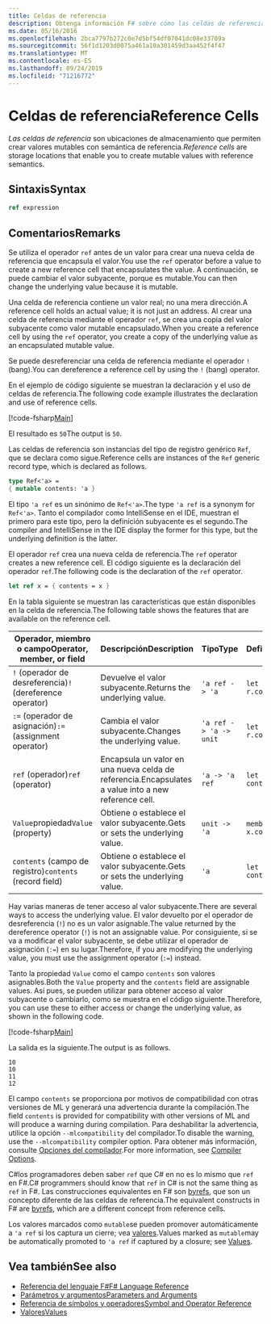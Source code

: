 ```yaml
---
title: Celdas de referencia
description: Obtenga información F# sobre cómo las celdas de referencia son ubicaciones de almacenamiento que permiten crear valores mutables con semántica de referencia.
ms.date: 05/16/2016
ms.openlocfilehash: 2bca7797b272c0e7d5bf54df07041dc08e33709a
ms.sourcegitcommit: 56f1d1203d0075a461a10a301459d3aa452f4f47
ms.translationtype: MT
ms.contentlocale: es-ES
ms.lasthandoff: 09/24/2019
ms.locfileid: "71216772"
---
```

# <a name="reference-cells"></a><span data-ttu-id="05259-103">Celdas de referencia</span><span class="sxs-lookup"><span data-stu-id="05259-103">Reference Cells</span></span>

<span data-ttu-id="05259-104">*Las celdas de referencia* son ubicaciones de almacenamiento que permiten crear valores mutables con semántica de referencia.</span><span class="sxs-lookup"><span data-stu-id="05259-104">*Reference cells* are storage locations that enable you to create mutable values with reference semantics.</span></span>

## <a name="syntax"></a><span data-ttu-id="05259-105">Sintaxis</span><span class="sxs-lookup"><span data-stu-id="05259-105">Syntax</span></span>

```fsharp
ref expression
```

## <a name="remarks"></a><span data-ttu-id="05259-106">Comentarios</span><span class="sxs-lookup"><span data-stu-id="05259-106">Remarks</span></span>

<span data-ttu-id="05259-107">Se utiliza el operador `ref` antes de un valor para crear una nueva celda de referencia que encapsula el valor.</span><span class="sxs-lookup"><span data-stu-id="05259-107">You use the `ref` operator before a value to create a new reference cell that encapsulates the value.</span></span> <span data-ttu-id="05259-108">A continuación, se puede cambiar el valor subyacente, porque es mutable.</span><span class="sxs-lookup"><span data-stu-id="05259-108">You can then change the underlying value because it is mutable.</span></span>

<span data-ttu-id="05259-109">Una celda de referencia contiene un valor real; no una mera dirección.</span><span class="sxs-lookup"><span data-stu-id="05259-109">A reference cell holds an actual value; it is not just an address.</span></span> <span data-ttu-id="05259-110">Al crear una celda de referencia mediante el operador `ref`, se crea una copia del valor subyacente como valor mutable encapsulado.</span><span class="sxs-lookup"><span data-stu-id="05259-110">When you create a reference cell by using the `ref` operator, you create a copy of the underlying value as an encapsulated mutable value.</span></span>

<span data-ttu-id="05259-111">Se puede desreferenciar una celda de referencia mediante el operador `!` (bang).</span><span class="sxs-lookup"><span data-stu-id="05259-111">You can dereference a reference cell by using the `!` (bang) operator.</span></span>

<span data-ttu-id="05259-112">En el ejemplo de código siguiente se muestran la declaración y el uso de celdas de referencia.</span><span class="sxs-lookup"><span data-stu-id="05259-112">The following code example illustrates the declaration and use of reference cells.</span></span>

[!code-fsharp[Main](~/samples/snippets/fsharp/lang-ref-1/snippet2201.fs)]

<span data-ttu-id="05259-113">El resultado es `50`</span><span class="sxs-lookup"><span data-stu-id="05259-113">The output is `50`.</span></span>

<span data-ttu-id="05259-114">Las celdas de referencia son instancias del tipo de registro genérico `Ref`, que se declara como sigue.</span><span class="sxs-lookup"><span data-stu-id="05259-114">Reference cells are instances of the `Ref` generic record type, which is declared as follows.</span></span>

```fsharp
type Ref<'a> =
{ mutable contents: 'a }
```

<span data-ttu-id="05259-115">El tipo `'a ref` es un sinónimo de `Ref<'a>`.</span><span class="sxs-lookup"><span data-stu-id="05259-115">The type `'a ref` is a synonym for `Ref<'a>`.</span></span> <span data-ttu-id="05259-116">Tanto el compilador como IntelliSense en el IDE, muestran el primero para este tipo, pero la definición subyacente es el segundo.</span><span class="sxs-lookup"><span data-stu-id="05259-116">The compiler and IntelliSense in the IDE display the former for this type, but the underlying definition is the latter.</span></span>

<span data-ttu-id="05259-117">El operador `ref` crea una nueva celda de referencia.</span><span class="sxs-lookup"><span data-stu-id="05259-117">The `ref` operator creates a new reference cell.</span></span> <span data-ttu-id="05259-118">El código siguiente es la declaración del operador `ref`.</span><span class="sxs-lookup"><span data-stu-id="05259-118">The following code is the declaration of the `ref` operator.</span></span>

```fsharp
let ref x = { contents = x }
```

<span data-ttu-id="05259-119">En la tabla siguiente se muestran las características que están disponibles en la celda de referencia.</span><span class="sxs-lookup"><span data-stu-id="05259-119">The following table shows the features that are available on the reference cell.</span></span>

|<span data-ttu-id="05259-120">Operador, miembro o campo</span><span class="sxs-lookup"><span data-stu-id="05259-120">Operator, member, or field</span></span>|<span data-ttu-id="05259-121">Descripción</span><span class="sxs-lookup"><span data-stu-id="05259-121">Description</span></span>|<span data-ttu-id="05259-122">Tipo</span><span class="sxs-lookup"><span data-stu-id="05259-122">Type</span></span>|<span data-ttu-id="05259-123">Definición</span><span class="sxs-lookup"><span data-stu-id="05259-123">Definition</span></span>|
|--------------------------|-----------|----|----------|
|<span data-ttu-id="05259-124">`!` (operador de desreferencia)</span><span class="sxs-lookup"><span data-stu-id="05259-124">`!` (dereference operator)</span></span>|<span data-ttu-id="05259-125">Devuelve el valor subyacente.</span><span class="sxs-lookup"><span data-stu-id="05259-125">Returns the underlying value.</span></span>|`'a ref -> 'a`|`let (!) r = r.contents`|
|<span data-ttu-id="05259-126">`:=` (operador de asignación)</span><span class="sxs-lookup"><span data-stu-id="05259-126">`:=` (assignment operator)</span></span>|<span data-ttu-id="05259-127">Cambia el valor subyacente.</span><span class="sxs-lookup"><span data-stu-id="05259-127">Changes the underlying value.</span></span>|`'a ref -> 'a -> unit`|`let (:=) r x = r.contents <- x`|
|<span data-ttu-id="05259-128">`ref` (operador)</span><span class="sxs-lookup"><span data-stu-id="05259-128">`ref` (operator)</span></span>|<span data-ttu-id="05259-129">Encapsula un valor en una nueva celda de referencia.</span><span class="sxs-lookup"><span data-stu-id="05259-129">Encapsulates a value into a new reference cell.</span></span>|`'a -> 'a ref`|`let ref x = { contents = x }`|
|<span data-ttu-id="05259-130">`Value`propiedad</span><span class="sxs-lookup"><span data-stu-id="05259-130">`Value` (property)</span></span>|<span data-ttu-id="05259-131">Obtiene o establece el valor subyacente.</span><span class="sxs-lookup"><span data-stu-id="05259-131">Gets or sets the underlying value.</span></span>|`unit -> 'a`|`member x.Value = x.contents`|
|<span data-ttu-id="05259-132">`contents` (campo de registro)</span><span class="sxs-lookup"><span data-stu-id="05259-132">`contents` (record field)</span></span>|<span data-ttu-id="05259-133">Obtiene o establece el valor subyacente.</span><span class="sxs-lookup"><span data-stu-id="05259-133">Gets or sets the underlying value.</span></span>|`'a`|`let ref x = { contents = x }`|

<span data-ttu-id="05259-134">Hay varias maneras de tener acceso al valor subyacente.</span><span class="sxs-lookup"><span data-stu-id="05259-134">There are several ways to access the underlying value.</span></span> <span data-ttu-id="05259-135">El valor devuelto por el operador de desreferencia (`!`) no es un valor asignable.</span><span class="sxs-lookup"><span data-stu-id="05259-135">The value returned by the dereference operator (`!`) is not an assignable value.</span></span> <span data-ttu-id="05259-136">Por consiguiente, si se va a modificar el valor subyacente, se debe utilizar el operador de asignación (`:=`) en su lugar.</span><span class="sxs-lookup"><span data-stu-id="05259-136">Therefore, if you are modifying the underlying value, you must use the assignment operator (`:=`) instead.</span></span>

<span data-ttu-id="05259-137">Tanto la propiedad `Value` como el campo `contents` son valores asignables.</span><span class="sxs-lookup"><span data-stu-id="05259-137">Both the `Value` property and the `contents` field are assignable values.</span></span> <span data-ttu-id="05259-138">Así pues, se pueden utilizar para obtener acceso al valor subyacente o cambiarlo, como se muestra en el código siguiente.</span><span class="sxs-lookup"><span data-stu-id="05259-138">Therefore, you can use these to either access or change the underlying value, as shown in the following code.</span></span>

[!code-fsharp[Main](~/samples/snippets/fsharp/lang-ref-1/snippet2203.fs)]

<span data-ttu-id="05259-139">La salida es la siguiente.</span><span class="sxs-lookup"><span data-stu-id="05259-139">The output is as follows.</span></span>

```console
10
10
11
12
```

<span data-ttu-id="05259-140">El campo `contents` se proporciona por motivos de compatibilidad con otras versiones de ML y generará una advertencia durante la compilación.</span><span class="sxs-lookup"><span data-stu-id="05259-140">The field `contents` is provided for compatibility with other versions of ML and will produce a warning during compilation.</span></span> <span data-ttu-id="05259-141">Para deshabilitar la advertencia, utilice la opción `--mlcompatibility` del compilador.</span><span class="sxs-lookup"><span data-stu-id="05259-141">To disable the warning, use the `--mlcompatibility` compiler option.</span></span> <span data-ttu-id="05259-142">Para obtener más información, consulte [Opciones del compilador](compiler-options.md).</span><span class="sxs-lookup"><span data-stu-id="05259-142">For more information, see [Compiler Options](compiler-options.md).</span></span>

<span data-ttu-id="05259-143">C#los programadores deben saber `ref` que C# en no es lo mismo que `ref` en F#.</span><span class="sxs-lookup"><span data-stu-id="05259-143">C# programmers should know that `ref` in C# is not the same thing as `ref` in F#.</span></span> <span data-ttu-id="05259-144">Las construcciones equivalentes en F# son [byrefs](byrefs.md), que son un concepto diferente de las celdas de referencia.</span><span class="sxs-lookup"><span data-stu-id="05259-144">The equivalent constructs in F# are [byrefs](byrefs.md), which are a different concept from reference cells.</span></span>

<span data-ttu-id="05259-145">Los valores marcados como `mutable`se pueden promover automáticamente a `'a ref` si los captura un cierre; vea [valores](./values/index.md).</span><span class="sxs-lookup"><span data-stu-id="05259-145">Values marked as `mutable`may be automatically promoted to `'a ref` if captured by a closure; see [Values](./values/index.md).</span></span>

## <a name="see-also"></a><span data-ttu-id="05259-146">Vea también</span><span class="sxs-lookup"><span data-stu-id="05259-146">See also</span></span>

- [<span data-ttu-id="05259-147">Referencia del lenguaje F#</span><span class="sxs-lookup"><span data-stu-id="05259-147">F# Language Reference</span></span>](index.md)
- [<span data-ttu-id="05259-148">Parámetros y argumentos</span><span class="sxs-lookup"><span data-stu-id="05259-148">Parameters and Arguments</span></span>](parameters-and-arguments.md)
- [<span data-ttu-id="05259-149">Referencia de símbolos y operadores</span><span class="sxs-lookup"><span data-stu-id="05259-149">Symbol and Operator Reference</span></span>](./symbol-and-operator-reference/index.md)
- [<span data-ttu-id="05259-150">Valores</span><span class="sxs-lookup"><span data-stu-id="05259-150">Values</span></span>](./values/index.md)
